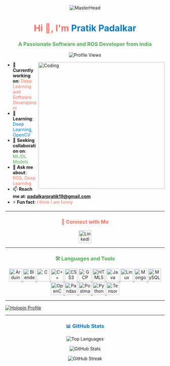 <p align="center">
  <img src="https://i.pinimg.com/originals/b9/ab/f0/b9abf0a0feb3219f56a51448d8ffae2c.gif" alt="MasterHead">
</p>

<h1 align="center" style="color: #ff6f61;">Hi 👋, I'm <span style="color: #007acc;">Pratik Padalkar</span></h1>
<h3 align="center" style="color: #4caf50;">A Passionate Software and ROS Developer from India</h3>

<p align="center">
  <img src="https://komarev.com/ghpvc/?username=pratik00019&label=Profile%20Views&color=0e75b6&style=flat" alt="Profile Views"/>
</p>

<img align="right" alt="Coding" width="400" src="https://cdn.dribbble.com/users/1162077/screenshots/3848914/programmer.gif">

- 🔭 **Currently working on**: <span style="color: #ff6f61;">Deep Learning and Software Development</span>
- 🌱 **Learning**: <span style="color: #007acc;">Deep Learning, OpenCV</span>
- 👯 **Seeking collaboration on**: <span style="color: #4caf50;">ML/DL Models</span>
- 💬 **Ask me about**: <span style="color: #ff6f61;">ROS, Deep Learning</span>
- 📫 **Reach me at**: **[padalkarpratik19@gmail.com](mailto:padalkarpratik19@gmail.com)**
- ⚡ **Fun fact**: <span style="color: #ff6f61;">I think I am funny</span>

---

<h3 align="center" style="color: #ff6f61;">🤝 Connect with Me</h3>
<p align="center">
  <a href="https://linkedin.com/in/pratikpadalkar19" target="blank">
    <img align="center" src="https://img.icons8.com/color/48/000000/linkedin.png" alt="LinkedIn" width="40" height="40"/>
  </a>
</p>

---

<h3 align="center" style="color: #4caf50;">🛠️ Languages and Tools</h3>
<p align="center">
  <a href="https://www.arduino.cc/" target="_blank">
    <img src="https://img.icons8.com/color/48/000000/arduino.png" alt="Arduino" width="40" height="40"/>
  </a>
  <a href="https://www.blender.org/" target="_blank">
    <img src="https://img.icons8.com/color/48/000000/blender-3d.png" alt="Blender" width="40" height="40"/>
  </a>
  <a href="https://www.cprogramming.com/" target="_blank">
    <img src="https://img.icons8.com/color/48/000000/c-programming.png" alt="C" width="40" height="40"/>
  </a>
  <a href="https://www.w3schools.com/cpp/" target="_blank">
    <img src="https://img.icons8.com/color/48/000000/c-plus-plus.png" alt="C++" width="40" height="40"/>
  </a>
  <a href="https://www.w3schools.com/css/" target="_blank">
    <img src="https://img.icons8.com/color/48/000000/css3.png" alt="CSS3" width="40" height="40"/>
  </a>
  <a href="https://cloud.google.com" target="_blank">
    <img src="https://img.icons8.com/color/48/000000/google-cloud.png" alt="GCP" width="40" height="40"/>
  </a>
  <a href="https://www.w3.org/html/" target="_blank">
    <img src="https://img.icons8.com/color/48/000000/html-5.png" alt="HTML5" width="40" height="40"/>
  </a>
  <a href="https://www.java.com" target="_blank">
    <img src="https://img.icons8.com/color/48/000000/java-coffee-cup-logo.png" alt="Java" width="40" height="40"/>
  </a>
  <a href="https://www.linux.org/" target="_blank">
    <img src="https://img.icons8.com/color/48/000000/linux.png" alt="Linux" width="40" height="40"/>
  </a>
  <a href="https://www.mongodb.com/" target="_blank">
    <img src="https://img.icons8.com/color/48/000000/mongodb.png" alt="MongoDB" width="40" height="40"/>
  </a>
  <a href="https://www.mysql.com/" target="_blank">
    <img src="https://img.icons8.com/color/48/000000/mysql-logo.png" alt="MySQL" width="40" height="40"/>
  </a>
  <a href="https://opencv.org/" target="_blank">
    <img src="https://img.icons8.com/color/48/000000/opencv.png" alt="OpenCV" width="40" height="40"/>
  </a>
  <a href="https://pandas.pydata.org/" target="_blank">
    <img src="https://img.icons8.com/color/48/000000/pandas.png" alt="Pandas" width="40" height="40"/>
  </a>
  <a href="https://postman.com" target="_blank">
    <img src="https://img.icons8.com/dusk/64/000000/postman-api.png" alt="Postman" width="40" height="40"/>
  </a>
  <a href="https://www.python.org" target="_blank">
    <img src="https://img.icons8.com/color/48/000000/python.png" alt="Python" width="40" height="40"/>
  </a>
  <a href="https://www.tensorflow.org" target="_blank">
    <img src="https://img.icons8.com/color/48/000000/tensorflow.png" alt="TensorFlow" width="40" height="40"/>
  </a>
</p>

---

[![Holopin Profile](https://holopin.me/pratik00019)](https://holopin.io/@pratik00019)

---

<h3 align="center" style="color: #007acc;">📊 GitHub Stats</h3>
<p align="center">
  <img src="https://github-readme-stats.vercel.app/api/top-langs?username=pratik00019&show_icons=true&locale=en&layout=compact&theme=tokyonight" alt="Top Languages"/>
</p>

<p align="center">
  <img src="https://github-readme-stats.vercel.app/api?username=pratik00019&show_icons=true&locale=en&theme=radical" alt="GitHub Stats"/>
</p>

<p align="center">
  <img src="https://github-readme-streak-stats.herokuapp.com/?user=pratik00019&theme=highcontrast" alt="GitHub Streak"/>
</p>

